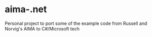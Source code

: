 # aima-.net
Personal project to port some of the example code from Russell and Norvig's AIMA to C#/Microsoft tech
